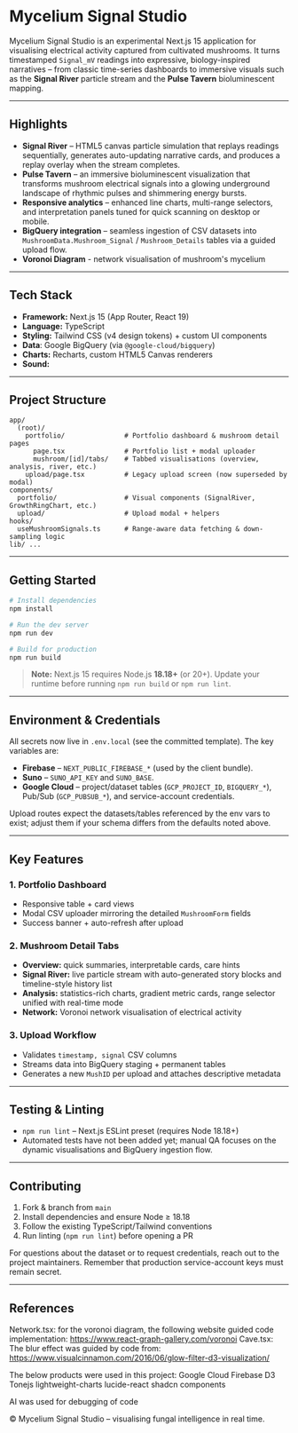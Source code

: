 # Mycelium Signal Studio

Mycelium Signal Studio is an experimental Next.js 15 application for visualising electrical activity captured from cultivated mushrooms. It turns timestamped `Signal_mV` readings into expressive, biology-inspired narratives – from classic time-series dashboards to immersive visuals such as the **Signal River** particle stream and the **Pulse Tavern** bioluminescent mapping.

---

## Highlights

- **Signal River** – HTML5 canvas particle simulation that replays readings sequentially, generates auto-updating narrative cards, and produces a replay overlay when the stream completes.
- **Pulse Tavern** – an immersive bioluminescent visualization that transforms mushroom electrical signals into a glowing underground landscape of rhythmic pulses and shimmering energy bursts.
- **Responsive analytics** – enhanced line charts, multi-range selectors, and interpretation panels tuned for quick scanning on desktop or mobile.
- **BigQuery integration** – seamless ingestion of CSV datasets into `MushroomData.Mushroom_Signal` / `Mushroom_Details` tables via a guided upload flow.
- **Voronoi Diagram** - network visualisation of mushroom's mycelium

---

## Tech Stack

- **Framework:** Next.js 15 (App Router, React 19)
- **Language:** TypeScript
- **Styling:** Tailwind CSS (v4 design tokens) + custom UI components
- **Data**: Google BigQuery (via `@google-cloud/bigquery`)
- **Charts:** Recharts, custom HTML5 Canvas renderers
- **Sound:**

---

## Project Structure

```
app/
  (root)/
    portfolio/               # Portfolio dashboard & mushroom detail pages
      page.tsx               # Portfolio list + modal uploader
      mushroom/[id]/tabs/    # Tabbed visualisations (overview, analysis, river, etc.)
    upload/page.tsx          # Legacy upload screen (now superseded by modal)
components/
  portfolio/                 # Visual components (SignalRiver, GrowthRingChart, etc.)
  upload/                    # Upload modal + helpers
hooks/
  useMushroomSignals.ts      # Range-aware data fetching & down-sampling logic
lib/ ...
```

---

## Getting Started

```bash
# Install dependencies
npm install

# Run the dev server
npm run dev

# Build for production
npm run build
```

> **Note:** Next.js 15 requires Node.js **18.18+** (or 20+). Update your runtime before running `npm run build` or `npm run lint`.

---

## Environment & Credentials

All secrets now live in `.env.local` (see the committed template). The key variables are:

- **Firebase** – `NEXT_PUBLIC_FIREBASE_*` (used by the client bundle).
- **Suno** – `SUNO_API_KEY` and `SUNO_BASE`.
- **Google Cloud** – project/dataset tables (`GCP_PROJECT_ID`, `BIGQUERY_*`), Pub/Sub (`GCP_PUBSUB_*`), and service-account credentials.

Upload routes expect the datasets/tables referenced by the env vars to exist; adjust them if your schema differs from the defaults noted above.

---

## Key Features

### 1. Portfolio Dashboard

- Responsive table + card views
- Modal CSV uploader mirroring the detailed `MushroomForm` fields
- Success banner + auto-refresh after upload

### 2. Mushroom Detail Tabs

- **Overview:** quick summaries, interpretable cards, care hints
- **Signal River:** live particle stream with auto-generated story blocks and timeline-style history list
- **Analysis:** statistics-rich charts, gradient metric cards, range selector unified with real-time mode
- **Network:** Voronoi network visualisation of electrical activity

### 3. Upload Workflow

- Validates `timestamp, signal` CSV columns
- Streams data into BigQuery staging + permanent tables
- Generates a new `MushID` per upload and attaches descriptive metadata

---

## Testing & Linting

- `npm run lint` – Next.js ESLint preset (requires Node 18.18+)
- Automated tests have not been added yet; manual QA focuses on the dynamic visualisations and BigQuery ingestion flow.

---

## Contributing

1. Fork & branch from `main`
2. Install dependencies and ensure Node ≥ 18.18
3. Follow the existing TypeScript/Tailwind conventions
4. Run linting (`npm run lint`) before opening a PR

For questions about the dataset or to request credentials, reach out to the project maintainers. Remember that production service-account keys must remain secret.

---

## References

Network.tsx: for the voronoi diagram, the following website guided code implementation: https://www.react-graph-gallery.com/voronoi
Cave.tsx: The blur effect was guided by code from: https://www.visualcinnamon.com/2016/06/glow-filter-d3-visualization/

The below products were used in this project:
Google Cloud
Firebase
D3
Tonejs
lightweight-charts
lucide-react
shadcn components

AI was used for debugging of code

© Mycelium Signal Studio – visualising fungal intelligence in real time.
